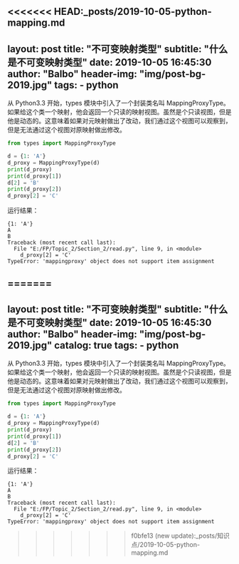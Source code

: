 <<<<<<< HEAD:_posts/2019-10-05-python-mapping.md
---
layout:     post
title:      "不可变映射类型"
subtitle:   "什么是不可变映射类型"
date:       2019-10-05 16:45:30
author:     "Balbo"
header-img: "img/post-bg-2019.jpg"
tags:
    - python
---
从 Python3.3 开始，types 模块中引入了一个封装类名叫 MappingProxyType。如果给这个类一个映射，他会返回一个只读的映射视图。虽然是个只读视图，但是他是动态的。这意味着如果对元映射做出了改动，我们通过这个视图可以观察到，但是无法通过这个视图对原映射做出修改。
```python
from types import MappingProxyType

d = {1: 'A'}
d_proxy = MappingProxyType(d)
print(d_proxy)
print(d_proxy[1])
d[2] = 'B'
print(d_proxy[2])
d_proxy[2] = 'C'
```
运行结果：
```
{1: 'A'}
A
B
Traceback (most recent call last):
  File "E:/FP/Topic_2/Section_2/read.py", line 9, in <module>
    d_proxy[2] = 'C'
TypeError: 'mappingproxy' object does not support item assignment

```
=======
---
layout:     post
title:      "不可变映射类型"
subtitle:   "什么是不可变映射类型"
date:       2019-10-05 16:45:30
author:     "Balbo"
header-img: "img/post-bg-2019.jpg"
catalog: true
tags:
    - python
---
从 Python3.3 开始，types 模块中引入了一个封装类名叫 MappingProxyType。如果给这个类一个映射，他会返回一个只读的映射视图。虽然是个只读视图，但是他是动态的。这意味着如果对元映射做出了改动，我们通过这个视图可以观察到，但是无法通过这个视图对原映射做出修改。
```python
from types import MappingProxyType

d = {1: 'A'}
d_proxy = MappingProxyType(d)
print(d_proxy)
print(d_proxy[1])
d[2] = 'B'
print(d_proxy[2])
d_proxy[2] = 'C'
```
运行结果：
```
{1: 'A'}
A
B
Traceback (most recent call last):
  File "E:/FP/Topic_2/Section_2/read.py", line 9, in <module>
    d_proxy[2] = 'C'
TypeError: 'mappingproxy' object does not support item assignment

```
>>>>>>> f0bfe13 (new update):_posts/知识点/2019-10-05-python-mapping.md
